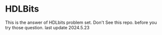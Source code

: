 # HDLBits
This is the answer of HDLbits problem set. Don't See this repo. before you try those question.
last update 2024.5.23
